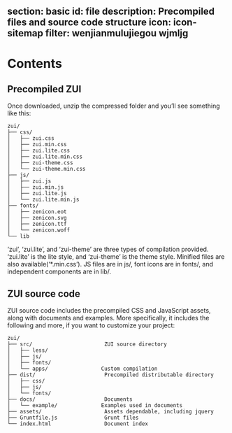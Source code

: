 ﻿section: basic
id: file
description: Precompiled files and source code structure
icon: icon-sitemap
filter: wenjianmulujiegou wjmljg
---

# Contents

## Precompiled ZUI

Once downloaded, unzip the compressed folder and you’ll see something like this:

```
zui/
├── css/
│   ├── zui.css
│   ├── zui.min.css
│   ├── zui.lite.css
│   ├── zui.lite.min.css
│   ├── zui-theme.css
│   └── zui-theme.min.css
├── js/
│   ├── zui.js
│   ├── zui.min.js
│   ├── zui.lite.js
│   └── zui.lite.min.js
├── fonts/
│   ├── zenicon.eot
│   ├── zenicon.svg
│   ├── zenicon.ttf
│   └── zenicon.woff
└── lib
```

‘zui’, ‘zui.lite’, and ‘zui-theme’ are three types of compilation provided. ‘zui.lite’ is the lite style, and ‘zui-theme’ is the theme style. Minified files are also available(‘*.min.css’). JS files are in js/, font icons are in fonts/, and independent components are in lib/.

## ZUI source code

ZUI source code includes the precompiled CSS and JavaScript assets, along with documents and examples. More specifically, it includes the following and more, if you want to customize your project:

```
zui/
├── src/                       ZUI source directory
│   ├── less/
│   ├── js/
│   ├── fonts/
│   └── apps/                 Custom compilation
├── dist/                      Precompiled distributable directory
│   ├── css/
│   ├── js/
│   └── fonts/
├── docs/                      Documents
│   └── example/              Examples used in documents 
├── assets/                    Assets dependable, including jquery
├── Gruntfile.js               Grunt files
└── index.html                 Document index
```
